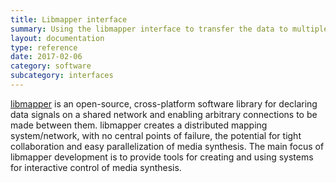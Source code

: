```yaml
---
title: Libmapper interface
summary: Using the libmapper interface to transfer the data to multiple clients using the libmapper framework.
layout: documentation
type: reference
date: 2017-02-06
category: software
subcategory: interfaces
---
```


[libmapper](https://libmapper.github.io/) is an open-source, cross-platform software library for declaring data signals on a shared network and enabling arbitrary connections to be made between them. libmapper creates a distributed mapping system/network, with no central points of failure, the potential for tight collaboration and easy parallelization of media synthesis. The main focus of libmapper development is to provide tools for creating and using systems for interactive control of media synthesis.

